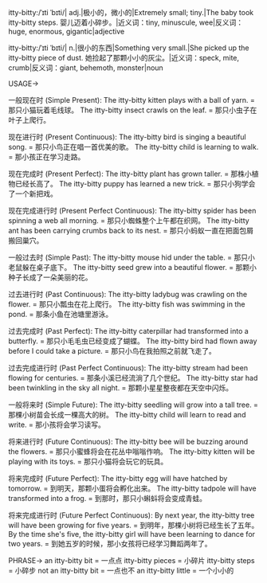 itty-bitty:/ˈɪti ˈbɪti/| adj.|极小的，微小的|Extremely small; tiny.|The baby took itty-bitty steps. 婴儿迈着小碎步。|近义词：tiny, minuscule, wee|反义词：huge, enormous, gigantic|adjective

itty-bitty:/ˈɪti ˈbɪti/| n.|很小的东西|Something very small.|She picked up the itty-bitty piece of dust. 她捡起了那颗小小的灰尘。|近义词：speck, mite, crumb|反义词：giant, behemoth, monster|noun


USAGE->

一般现在时 (Simple Present):
The itty-bitty kitten plays with a ball of yarn. = 那只小猫玩着毛线球。
The itty-bitty insect crawls on the leaf. = 那只小虫子在叶子上爬行。

现在进行时 (Present Continuous):
The itty-bitty bird is singing a beautiful song. = 那只小鸟正在唱一首优美的歌。
The itty-bitty child is learning to walk. = 那小孩正在学习走路。


现在完成时 (Present Perfect):
The itty-bitty plant has grown taller. = 那株小植物已经长高了。
The itty-bitty puppy has learned a new trick. = 那只小狗学会了一个新把戏。

现在完成进行时 (Present Perfect Continuous):
The itty-bitty spider has been spinning a web all morning. = 那只小蜘蛛整个上午都在织网。
The itty-bitty ant has been carrying crumbs back to its nest. = 那只小蚂蚁一直在把面包屑搬回巢穴。

一般过去时 (Simple Past):
The itty-bitty mouse hid under the table. = 那只小老鼠躲在桌子底下。
The itty-bitty seed grew into a beautiful flower. = 那颗小种子长成了一朵美丽的花。

过去进行时 (Past Continuous):
The itty-bitty ladybug was crawling on the flower. = 那只小瓢虫在花上爬行。
The itty-bitty fish was swimming in the pond. = 那条小鱼在池塘里游泳。

过去完成时 (Past Perfect):
The itty-bitty caterpillar had transformed into a butterfly. = 那只小毛毛虫已经变成了蝴蝶。
The itty-bitty bird had flown away before I could take a picture. = 那只小鸟在我拍照之前就飞走了。

过去完成进行时 (Past Perfect Continuous):
The itty-bitty stream had been flowing for centuries. = 那条小溪已经流淌了几个世纪。
The itty-bitty star had been twinkling in the sky all night. = 那颗小星星整夜都在天空中闪烁。

一般将来时 (Simple Future):
The itty-bitty seedling will grow into a tall tree. = 那棵小树苗会长成一棵高大的树。
The itty-bitty child will learn to read and write. = 那小孩将会学习读写。

将来进行时 (Future Continuous):
The itty-bitty bee will be buzzing around the flowers. = 那只小蜜蜂将会在花丛中嗡嗡作响。
The itty-bitty kitten will be playing with its toys. = 那只小猫将会玩它的玩具。

将来完成时 (Future Perfect):
The itty-bitty egg will have hatched by tomorrow. = 到明天，那颗小蛋将会孵化出来。
The itty-bitty tadpole will have transformed into a frog. = 到那时，那只小蝌蚪将会变成青蛙。

将来完成进行时 (Future Perfect Continuous):
By next year, the itty-bitty tree will have been growing for five years. = 到明年，那棵小树将已经生长了五年。
By the time she's five, the itty-bitty girl will have been learning to dance for two years. = 到她五岁的时候，那小女孩将已经学习舞蹈两年了。


PHRASE->
an itty-bitty bit = 一点点
itty-bitty pieces = 小碎片
itty-bitty steps = 小碎步
not an itty-bitty bit = 一点也不
an itty-bitty little = 一个小小的
